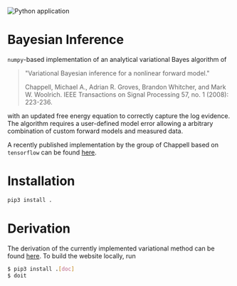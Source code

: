 ![Python application](https://github.com/BAMresearch/BayesianInference/workflows/Python%20application/badge.svg?branch=master)

# Bayesian Inference

`numpy`-based implementation of an analytical variational Bayes algorithm of

> "Variational Bayesian inference for a nonlinear forward model." 
> 
> Chappell, Michael A., Adrian R. Groves, Brandon Whitcher, and Mark W. Woolrich. 
> IEEE Transactions on Signal Processing 57, no. 1 (2008): 223-236.

with an updated free energy equation to correctly capture the log evidence. The algorithm requires a user-defined model error allowing a arbitrary combination of custom forward models and measured data.

A recently published implementation by the group of Chappell based on `tensorflow` can be found [here](https://github.com/physimals/vaby_avb).

# Installation

~~~sh
pip3 install .
~~~

# Derivation

The derivation of the currently implemented variational method can be found [here](https://bayesianinference.readthedocs.io/en/latest/). To build the website locally, run
~~~sh
$ pip3 install .[doc]
$ doit
~~~
